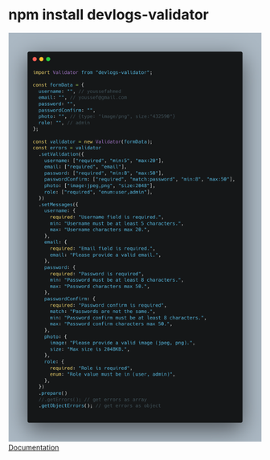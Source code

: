 # npm install devlogs-validator

<img src="./dist/assets/main-example.png">
<a href="https://github.com/youssef-ahmed-Devlogs/devlogs-validator">Documentation</a>
